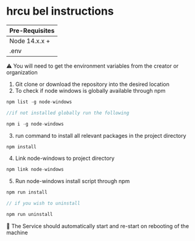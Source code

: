 # hrcu bel instructions

| Pre-Requisites |
| -------------- |
| Node 14.x.x +  |
| .env           | 


:warning: You will need to get the environment variables from the creator or organization

1. Git clone or download the repository into the desired location
2. To check if node windows is globally available through npm
```js
npm list -g node-windows

//if not installed globally run the following

npm i -g node-windows
```
3. run command to install all relevant packages in the project directory
```js
npm install
```
4. Link node-windows to project directory
```js
npm link node-windows
```
 
5. Run node-windows install script through npm
```js
npm run install

// if you wish to uninstall

npm run uninstall
```

:book: The Service should automatically start and re-start on rebooting of the machine